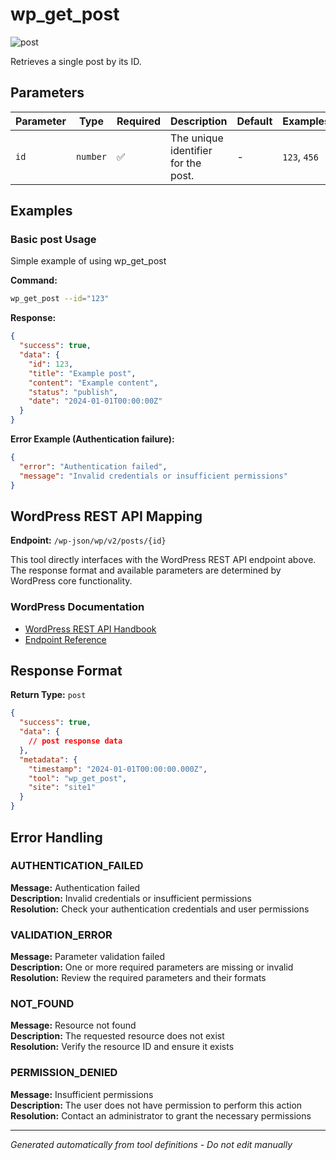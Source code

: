 # wp_get_post

![post](https://img.shields.io/badge/category-post-lightgrey)

Retrieves a single post by its ID.

## Parameters

| Parameter | Type | Required | Description | Default | Examples |
|-----------|------|----------|-------------|---------|----------|
| `id` | `number` | ✅ | The unique identifier for the post. | - | `123`, `456` |

## Examples

### Basic post Usage

Simple example of using wp_get_post

**Command:**

```bash
wp_get_post --id="123"
```

**Response:**

```json
{
  "success": true,
  "data": {
    "id": 123,
    "title": "Example post",
    "content": "Example content",
    "status": "publish",
    "date": "2024-01-01T00:00:00Z"
  }
}
```

**Error Example (Authentication failure):**

```json
{
  "error": "Authentication failed",
  "message": "Invalid credentials or insufficient permissions"
}
```

## WordPress REST API Mapping

**Endpoint:** `/wp-json/wp/v2/posts/{id}`

This tool directly interfaces with the WordPress REST API endpoint above. The response format and available parameters are determined by WordPress core functionality.

### WordPress Documentation

- [WordPress REST API Handbook](https://developer.wordpress.org/rest-api/)
- [Endpoint Reference](https://developer.wordpress.org/rest-api/reference/)

## Response Format

**Return Type:** `post`

```json
{
  "success": true,
  "data": {
    // post response data
  },
  "metadata": {
    "timestamp": "2024-01-01T00:00:00.000Z",
    "tool": "wp_get_post",
    "site": "site1"
  }
}
```

## Error Handling

### AUTHENTICATION_FAILED

**Message:** Authentication failed  
**Description:** Invalid credentials or insufficient permissions  
**Resolution:** Check your authentication credentials and user permissions

### VALIDATION_ERROR

**Message:** Parameter validation failed  
**Description:** One or more required parameters are missing or invalid  
**Resolution:** Review the required parameters and their formats

### NOT_FOUND

**Message:** Resource not found  
**Description:** The requested resource does not exist  
**Resolution:** Verify the resource ID and ensure it exists

### PERMISSION_DENIED

**Message:** Insufficient permissions  
**Description:** The user does not have permission to perform this action  
**Resolution:** Contact an administrator to grant the necessary permissions

---

*Generated automatically from tool definitions - Do not edit manually*
